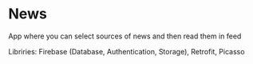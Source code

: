 # News

App where you can select sources of news and then read them in feed

Libriries: Firebase (Database, Authentication, Storage), Retrofit, Picasso
